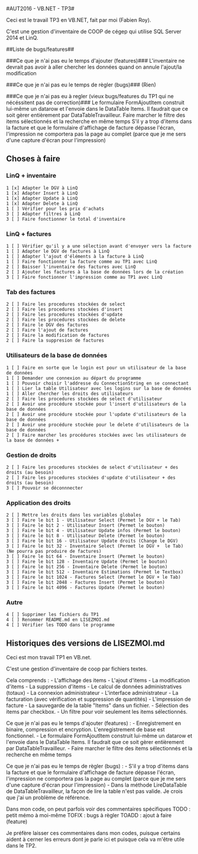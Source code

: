 ﻿#AUT2016 - VB.NET - TP3#

Ceci est le travail TP3 en VB.NET, fait par moi (Fabien Roy).

C'est une gestion d'inventaire de COOP de cégep qui utilise SQL Server 2014 et LinQ.

##Liste de bugs/features##

###Ce que je n'ai pas eu le temps d'ajouter (features)###
	L'inventaire ne devrait pas avoir à aller chercher les données quand on annule l'ajout/la modification

###Ce que je n'ai pas eu le temps de règler (bugs)###
	(Rien)

###Ce que je n'ai pas eu à regler (vieux bugs/features du TP1 qui ne nécéssitent pas de correction)###
	Le formulaire FormAjoutItem construit lui-même un datarow et l'envoie dans le DataTable Items. Il faudrait que ce soit gèrer entièrement par DataTableTravailleur.
	Faire marcher le filtre des items sélectionnés et la recherche en même temps
	S'il y a trop d'items dans la facture et que le formulaire d'affichage de facture dépasse l'écran, l'impression ne comportera pas la page au complet (parce que je me sers d'une capture d'écran pour l'impression)

## Choses à faire ##

### LinQ + inventaire ###

	1 [x] Adapter le DGV à LinQ
	1 [x] Adapter Insert à LinQ
	1 [x] Adapter Update à LinQ
	1 [x] Adapter Delete à LinQ
	1 [ ] Vérifier pour les prix d'achats
	3 [ ] Adapter filtres à LinQ
	3 [ ] Faire fonctionner le total d'inventaire

### LinQ + factures ###

	1 [ ] Vérifier qu'il y a une sélection avant d'envoyer vers la facture
	1 [ ] Adapter le DGV de factures à LinQ
	1 [ ] Adapter l'ajout d'éléments à la facture à LinQ
	1 [ ] Faire fonctionner la facture comme au TP1 avec LinQ
	2 [ ] Baisser l'inventaire des factures avec LinQ
	2 [ ] Ajouter les factures à la base de données lors de la création
	3 [ ] Faire fonctionner l'impression comme au TP1 avec LinQ

### Tab des factures ###
	
	2 [ ] Faire les procedures stockées de select
	2 [ ] Faire les procedures stockées d'insert
	2 [ ] Faire les procedures stockées d'update
	2 [ ] Faire les procedures stockées de delete
	2 [ ] Faire le DGV des factures
	2 [ ] Faire l'ajout de factures
	2 [ ] Faire la modification de factures
	2 [ ] Faire la suppresion de factures

### Utilisateurs de la base de données ###

	1 [ ] Faire en sorte que le login est pour un utilisateur de la base de données
	1 [ ] Demander une connexion au départ du programme
	1 [ ] Pouvoir choisir l'addresse du ConnectionString en se connectant
	1 [ ] Lier la table Utilisateur avec les logins sur la base de données
	1 [ ] Aller chercher les droits des utilisateurs
	2 [ ] Faire les procedures stockées de select d'utilisateur
	2 [ ] Avoir une procédure stockée pour l'insert d'utilisateurs de la base de données
	2 [ ] Avoir une procédure stockée pour l'update d'utilisateurs de la base de données
	2 [ ] Avoir une procédure stockée pour le delete d'utilisateurs de la base de données
	2 [ ] Faire marcher les procédures stockées avec les utilisateurs de la base de données + 

### Gestion de droits ###

	2 [ ] Faire les procedures stockées de select d'utilisateur + des droits (au besoin)
	2 [ ] Faire les procedures stockées d'update d'utilisateur + des droits (au besoin)
	3 [ ] Pouvoir se déconnnecter

### Application des droits ###

	2 [ ] Mettre les droits dans les variables globales
	3 [ ] Faire le bit 1 - Utilisateur Select (Permet le DGV + le Tab)
	3 [ ] Faire le bit 2 - Utilisateur Insert (Permet le bouton)
	3 [ ] Faire le bit 4 - Utilisateur Update infos (Permet le bouton)
	3 [ ] Faire le bit 8 - Utilisateur Delete (Permet le bouton)
	3 [ ] Faire le bit 16 - Utilisateur Update droits (Change le DGV)
	3 [ ] Faire le bit 32 - Inventaire Select (Permet le DGV +  le Tab) (Ne pourra pas produire de factures)
	3 [ ] Faire le bit 64 - Inventaire Insert (Permet le bouton)
	3 [ ] Faire le bit 128 - Inventaire Update (Permet le bouton)
	3 [ ] Faire le bit 256 - Inventaire Delete (Permet le bouton)
	3 [ ] Faire le bit 512 - Inventaire Estimations (Permet le Textbox)
	3 [ ] Faire le bit 1024 - Factures Select (Permet le DGV + le Tab)
	3 [ ] Faire le bit 2048 - Factures Insert (Permet le bouton)
	3 [ ] Faire le bit 4096 - Factures Update (Permet le bouton)

### Autre ###
	
	4 [ ] Supprimer les fichiers du TP1
	4 [ ] Renommer README.md en LISEZMOI.md
	4 [ ] Vérifier les TODO dans le programme

## Historiques des versions de LISEZMOI.md ##

Ceci est mon travail TP1 en VB.net.

C'est une gestion d'inventaire de coop par fichiers textes.

Cela comprends :
	- L'affichage des items
	- L'ajout d'items
	- La modification d'items
	- La suppression d'items
	- Le calcul de données administratives (totaux)
	- La connexion administrateur
	- L'interface administrateur
	- La facturation (avec vérification et suppression de quantités)
	- L'impression de facture
	- La sauvegarde de la table "Items" dans un fichier.
	- Sélection des items par checkbox.
	- Un filtre pour voir seulement les items sélectionnés.

Ce que je n'ai pas eu le temps d'ajouter (features) : 
	- Enregistrement en binaire, compression et encryption. L'enregistrement de base est fonctionnel.
	- Le formulaire FormAjoutItem construit lui-même un datarow et l'envoie dans le DataTable Items. Il faudrait que ce soit gèrer entièrement par DataTableTravailleur.
	- Faire marcher le filtre des items sélectionnés et la recherche en même temps

Ce que je n'ai pas eu le temps de règler (bugs) : 
	- S'il y a trop d'items dans la facture et que le formulaire d'affichage de facture dépasse l'écran, l'impression ne comportera pas la page au complet (parce que je me sers d'une capture d'écran pour l'impression)
	- Dans la méthode LireDataTable de DataTableTravailleur, la façon de lire la table n'est pas valide. Je crois que j'ai un problème de référence.

Dans mon code, on peut parfois voir des commentaires spécifiques
	TODO : petit mémo à moi-même
	TOFIX : bugs à règler
	TOADD : ajout à faire (feature)

Je préfère laisser ces commentaires dans mon codes, puisque certains aident à cerner les erreurs dont je parle ici et puisque cela va m'être utile dans le TP2.